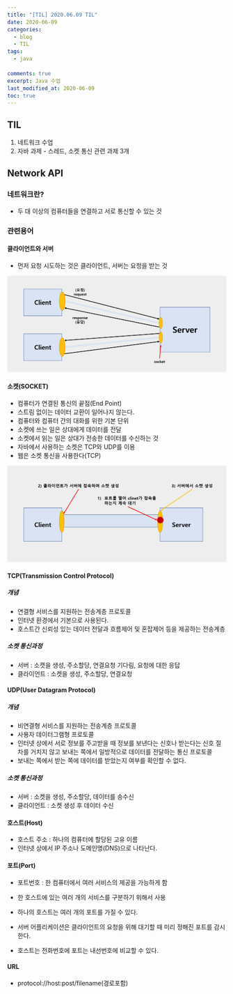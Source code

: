 ```yaml
---
title: "[TIL] 2020.06.09 TIL"
date: 2020-06-09
categories:
  - blog
  - TIL
tags:
  - java

comments: true
excerpt: Java 수업
last_modified_at: 2020-06-09
toc: true
---
```


## TIL
1) 네트워크 수업
2) 자바 과제 - 스레드, 소켓 통신 관련 과제 3개


## Network API

### 네트워크란? 

- 두 대 이상의 컴퓨터들을 연결하고 서로 통신할 수 있는 것


### 관련용어

#### 클라이언트와 서버

- 먼저 요청 시도하는 것은 클라이언트, 서버는 요청을 받는 것

![클라이언트 서버](\assets\images\til\network01.png)

#### 소켓(SOCKET)

- 컴퓨터가 연결된 통신의 끝점(End Point)
- 스트림 없이는 데이터 교환이 일어나지 않는다.
- 컴퓨터와 컴퓨터 간의 대화를 위한 기본 단위
- 소켓에 쓰는 일은 상대에게 데이터를 전달
- 소켓에서 읽는 일은 상대가 전송한 데이터를 수신하는 것
- 자바에서 사용하는 소켓은 TCP와 UDP를 이용
- 웹은 소켓 통신을 사용한다(TCP)

![클라이언트 서버](\assets\images\til\network02.png)


#### TCP(Transmission Control Protocol)

##### 개념
- 연결형 서비스를 지원하는 전송계층 프로토콜
- 인터넷 환경에서 기본으로 사용된다.
- 호스트간 신뢰성 있는 데이터 전달과 흐름제어 및 혼잡제어 등을 제공하는 전송계층

##### 소켓 통신과정
- 서버 : 소캣을 생성, 주소할당, 연결요청 기다림, 요청에 대한 응답
- 클라이언트 : 소켓을 생성, 주소할당, 연결요청 

#### UDP(User Datagram Protocol)

##### 개념
- 비연결형 서비스를 지원하는 전송계층 프로토콜
- 사용자 데이터그램형 프로토콜
- 인터넷 상에서 서로 정보를 주고받을 때 정보를 보낸다는 신호나 받는다는 신호 절차를 거치지 않고 보내는 쪽에서 일방적으로 데이터를 전달하는 통신 프로토콜
- 보내는 쪽에서 받는 쪽에 데이터를 받았는지 여부를 확인할 수 없다.

##### 소켓 통신과정
- 서버 : 소켓을 생성, 주소할당, 데이터를 송수신
- 클라이언트 : 소켓 생성 후 데이터 수신


#### 호스트(Host)
- 호스트 주소 : 하나의 컴퓨터에 할당된 고유 이름
- 인터넷 상에서 IP 주소나 도메인명(DNS)으로 나타난다.

#### 포트(Port)
- 포트번호 : 한 컴퓨터에서 여러 서비스의 제공을 가능하게 함
- 한 호스트에 있는 여러 개의 서비스를 구분하기 위해서 사용

- 하나의 호스트는 여러 개의 포트를 가질 수 있다.
- 서버 어플리케이션은 클라이언트의 요청을 위해 대기할 때 미리 정해진 포트를 감시한다.
- 호스트는 전화번호에 포트는 내선번호에 비교할 수 있다.

#### URL
- protocol://host:post/filename(경로포함)
